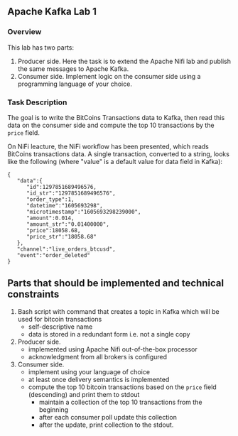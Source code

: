 ## Apache Kafka Lab 1

### Overview
This lab has two parts:
1. Producer side. Here the task is to extend the Apache Nifi lab and publish the same messages to Apache Kafka.
2. Consumer side. Implement logic on the consumer side using a programming language of your choice.

### Task Description
The goal is to write the BitCoins Transactions data to Kafka, then read this data on the consumer side and compute the top 10 transactions by the `price` field.

On NiFi leacture, the NiFi workflow has been presented, which reads BitCoins transactions data.
A single transaction, converted to a string, looks like the following (where "value" is a default value for data field in Kafka):
```
{
   "data":{
      "id":1297851689496576,
      "id_str":"1297851689496576",
      "order_type":1,
      "datetime":"1605693298",
      "microtimestamp":"1605693298239000",
      "amount":0.014,
      "amount_str":"0.01400000",
      "price":18058.68,
      "price_str":"18058.68"
   },
   "channel":"live_orders_btcusd",
   "event":"order_deleted"
}
```

## Parts that should be implemented and technical constraints
1. Bash script with command that creates a topic in Kafka which will be used for bitcoin transactions
    - self-descriptive name
    - data is stored in a redundant form i.e. not a single copy
2. Producer side.
    - implemented using Apache Nifi out-of-the-box processor
    - acknowledgment from all brokers is configured
3. Consumer side.
    - implement using your language of choice
    - at least once delivery semantics is implemented
    - compute the top 10 bitcoin transactions based on the `price` field (descending) and print them to stdout
        - maintain a collection of the top 10 transactions from the beginning
        - after each consumer poll update this collection
        - after the update, print collection to the stdout.

